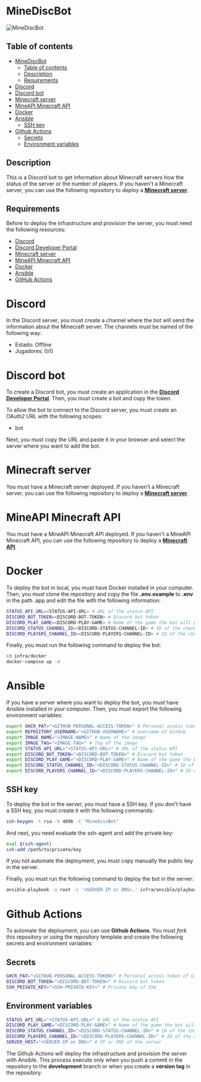 # MineDiscBot

![MineDiscBot](https://repository-images.githubusercontent.com/643495698/fcd44add-fcf1-4469-bd15-b6b04113618b)

## Table of contents
- [MineDiscBot](#minediscbot)
  - [Table of contents](#table-of-contents)
  - [Description](#description)
  - [Requirements](#requirements)
- [Discord](#discord)
- [Discord bot](#discord-bot)
- [Minecraft server](#minecraft-server)
- [MineAPI Minecraft API](#mineapi-minecraft-api)
- [Docker](#docker)
- [Ansible](#ansible)
  - [SSH key](#ssh-key)
- [Github Actions](#github-actions)
  - [Secrets](#secrets)
  - [Environment variables](#environment-variables)

## Description
This is a Discord bot to get information about Minecraft servers how the status of the server or the number of players. If you haven't a Minecraft server, you can use the following repository to deploy a **[Minecraft server](https://github.com/francisjgarcia/minecraft)**.

## Requirements
Before to deploy the infrastructure and provision the server, you must need the following resources:

- [Discord](https://discord.com)
- [Discord Developer Portal](https://discord.com/developers/applications)
- [Minecraft server](https://github.com/francisjgarcia/minecraft)
- [MineAPI Minecraft API](https://github.com/francisjgarcia/mineapi)
- [Docker](https://www.docker.com)
- [Ansible](https://www.ansible.com)
- [GitHub Actions](https://github.com/features/actions)


# Discord
In the Discord server, you must create a channel where the bot will send the information about the Minecraft server. The channels must be named of the following way:

- Estado: Offline
- Jugadores: 0/0

# Discord bot

To create a Discord bot, you must create an application in the **[Discord Developer Portal](https://discord.com/developers/applications)**. Then, you must create a bot and copy the token.

To allow the bot to connect to the Discord server, you must create an OAuth2 URL with the following scopes:

- bot

Next, you must copy the URL and paste it in your browser and select the server where you want to add the bot.

# Minecraft server
You must have a Minecraft server deployed. If you haven't a Minecraft server, you can use the following repository to deploy a **[Minecraft server](https://github.com/francisjgarcia/minecraft)**.

# MineAPI Minecraft API
You must have a MineAPI Minecraft API deployed. If you haven't a MineAPI Minecraft API, you can use the following repository to deploy a **[Minecraft API](https://github.com/francisjgarcia/mineapi)**.

# Docker
To deploy the bot in local, you must have Docker installed in your computer. Then, you must clone the repository and copy the file **.env.example** to **.env** in the path .app and edit the file with the following information:

```bash
STATUS_API_URL=<STATUS-API-URL> # URL of the status API
DISCORD_BOT_TOKEN=<DISCORD-BOT-TOKEN> # Discord bot token
DISCORD_PLAY_GAME=<DISCORD-PLAY-GAME> # Name of the game the bot will play
DISCORD_STATUS_CHANNEL_ID=<DISCORD-STATUS-CHANNEL-ID> # ID of the channel where the bot will post the status of the server
DISCORD_PLAYERS_CHANNEL_ID=<DISCORD-PLAYERS-CHANNEL-ID> # ID of the channel where the bot will post the players online
```

Finally, you must run the following command to deploy the bot:

```bash
cd infra/docker
docker-compose up -d
```

# Ansible
If you have a server where you want to deploy the bot, you must have Ansible installed in your computer. Then, you must export the following environment variables:

```bash
export GHCR_PAT="<GITHUB-PERSONAL-ACCESS-TOKEN>" # Personal access token of GitHub
export REPOSITORY_USERNAME="<GITHUB-USERNAME>" # Username of GitHub
export IMAGE_NAME="<IMAGE-NAME>" # Name of the image
export IMAGE_TAG="<IMAGE-TAG>" # Tag of the image
export STATUS_API_URL="<STATUS-API-URL>" # URL of the status API
export DISCORD_BOT_TOKEN="<DISCORD-BOT-TOKEN>" # Discord bot token
export DISCORD_PLAY_GAME="<DISCORD-PLAY-GAME>" # Name of the game the bot will play
export DISCORD_STATUS_CHANNEL_ID="<DISCORD-STATUS-CHANNEL-ID>" # ID of the channel where the bot will post the status of the server
export DISCORD_PLAYERS_CHANNEL_ID="<DISCORD-PLAYERS-CHANNEL-ID>" # ID of the channel where the bot will post the players online
```

## SSH key
To deploy the bot in the server, you must have a SSH key. If you don't have a SSH key, you must create it with the following commands:

```bash
ssh-keygen -t rsa -b 4096 -C "MineDiscBot"
```

And next, you need evaluate the ssh-agent and add the private key:

```bash
eval $(ssh-agent)
ssh-add /path/to/private/key
```

If you not automate the deployment, you must copy manually the public key in the server.

Finally, you must run the following command to deploy the bot in the server:

```bash
ansible-playbook -u root -i '<SERVER-IP or DNS>,' infra/ansible/playbooks/main.yml
```

# Github Actions
To automate the deployment, you can use **Github Actions**. You must *fork* this repository or using the repository template and create the following secrets and environment variables:

## Secrets

```bash
GHCR_PAT="<GITHUB-PERSONAL-ACCESS-TOKEN>" # Personal access token of GitHub
DISCORD_BOT_TOKEN="<DISCORD-BOT-TOKEN>" # Discord bot token
SSH_PRIVATE_KEY="<SSH-PRIVATE-KEY>" # Private key of SSH
```

## Environment variables

```bash
STATUS_API_URL="<STATUS-API-URL>" # URL of the status API
DISCORD_PLAY_GAME="<DISCORD-PLAY-GAME>" # Name of the game the bot will play
DISCORD_STATUS_CHANNEL_ID="<DISCORD-STATUS-CHANNEL-ID>" # ID of the channel where the bot will post the status of the server
DISCORD_PLAYERS_CHANNEL_ID="<DISCORD-PLAYERS-CHANNEL-ID>" # ID of the channel where the bot will post the players online
SERVER_HOST="<SERVER-IP or DNS>" # IP or DNS of the server
```

The Github Actions will deploy the infrastructure and provision the server with Ansible. This process execute only when you push a commit in the repository to the **development** branch or when you create a **version tag** in the repository.
